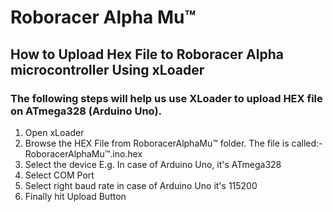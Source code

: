 # Roboracer Alpha Mu™

## How to Upload Hex File to Roboracer Alpha microcontroller Using xLoader

### The following steps will help us use XLoader to upload HEX file on ATmega328 (Arduino Uno).

1. Open xLoader
1. Browse the HEX File from RoboracerAlphaMu™ folder.  The file is called:- RoboracerAlphaMu™.ino.hex
1. Select the device E.g. In case of Arduino Uno, it's ATmega328
1. Select COM Port
1. Select right baud rate in case of Arduino Uno it's 115200
1. Finally hit Upload Button

